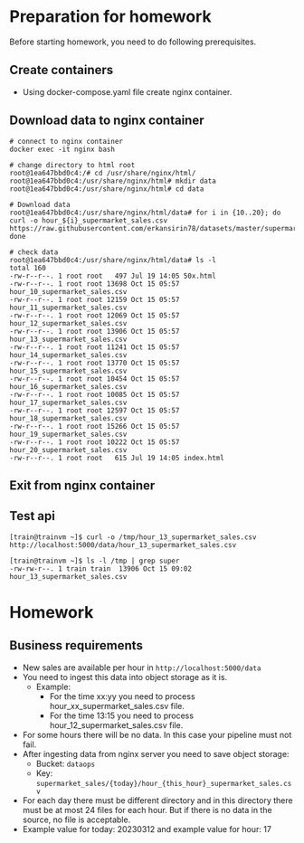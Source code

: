 # Preparation for homework
Before starting homework, you need to do following prerequisites.

## Create containers
- Using docker-compose.yaml file create nginx container.

## Download data to nginx container
```commandline
# connect to nginx container
docker exec -it nginx bash

# change directory to html root
root@1ea647bbd0c4:/# cd /usr/share/nginx/html/
root@1ea647bbd0c4:/usr/share/nginx/html# mkdir data
root@1ea647bbd0c4:/usr/share/nginx/html# cd data

# Download data
root@1ea647bbd0c4:/usr/share/nginx/html/data# for i in {10..20}; do curl -o hour_${i}_supermarket_sales.csv  https://raw.githubusercontent.com/erkansirin78/datasets/master/supermarket_hourly/hour_${i}_supermarket_sales.csv; done

# check data
root@1ea647bbd0c4:/usr/share/nginx/html/data# ls -l
total 160
-rw-r--r--. 1 root root   497 Jul 19 14:05 50x.html
-rw-r--r--. 1 root root 13698 Oct 15 05:57 hour_10_supermarket_sales.csv
-rw-r--r--. 1 root root 12159 Oct 15 05:57 hour_11_supermarket_sales.csv
-rw-r--r--. 1 root root 12069 Oct 15 05:57 hour_12_supermarket_sales.csv
-rw-r--r--. 1 root root 13906 Oct 15 05:57 hour_13_supermarket_sales.csv
-rw-r--r--. 1 root root 11241 Oct 15 05:57 hour_14_supermarket_sales.csv
-rw-r--r--. 1 root root 13770 Oct 15 05:57 hour_15_supermarket_sales.csv
-rw-r--r--. 1 root root 10454 Oct 15 05:57 hour_16_supermarket_sales.csv
-rw-r--r--. 1 root root 10085 Oct 15 05:57 hour_17_supermarket_sales.csv
-rw-r--r--. 1 root root 12597 Oct 15 05:57 hour_18_supermarket_sales.csv
-rw-r--r--. 1 root root 15266 Oct 15 05:57 hour_19_supermarket_sales.csv
-rw-r--r--. 1 root root 10222 Oct 15 05:57 hour_20_supermarket_sales.csv
-rw-r--r--. 1 root root   615 Jul 19 14:05 index.html
```

## Exit from nginx container

## Test api
```commandline
[train@trainvm ~]$ curl -o /tmp/hour_13_supermarket_sales.csv http://localhost:5000/data/hour_13_supermarket_sales.csv

[train@trainvm ~]$ ls -l /tmp | grep super
-rw-rw-r--. 1 train train  13906 Oct 15 09:02 hour_13_supermarket_sales.csv
```


# Homework
## Business requirements
- New sales are available per hour in `http://localhost:5000/data`
- You need to ingest this data into object storage as it is. 
  - Example:
    - For the time xx:yy you need to process hour_xx_supermarket_sales.csv file.
    - For the time 13:15 you need to process hour_12_supermarket_sales.csv file.
- For some hours there will be no data. In this case your pipeline must not fail. 
- After ingesting data from nginx server you need to save object storage:
  - Bucket: `dataops`
  - Key: `supermarket_sales/{today}/hour_{this_hour}_supermarket_sales.csv`
- For each day there must be different directory and in this directory there must be at most 24 files for each hour. But if there is no data in the source, no file is acceptable.
- Example value for today: 20230312 and example value for hour: 17


